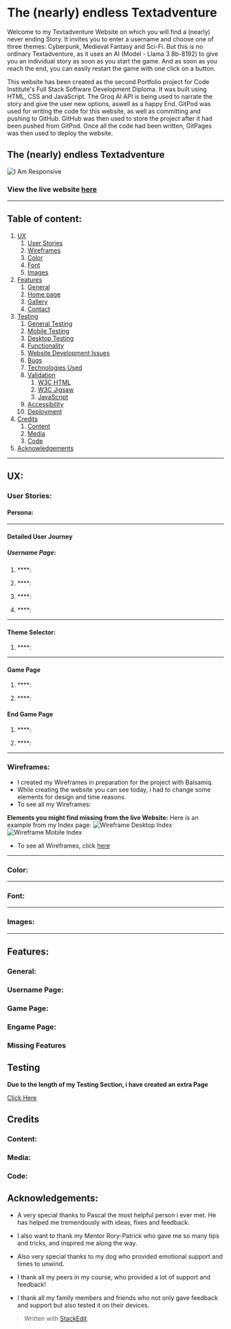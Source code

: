 # The (nearly) endless Textadventure

Welcome to my Textadventure Website on which you will find a (nearly) never ending Story. It invites you to enter a username and choose one of three themes: Cyberpunk, Medieval Fantasy and Sci-Fi. But this is no ordinary Textadventure, as it uses an AI (Model - Llama 3 8b-8192) to give you an individual story as soon as you start the game. And as soon as you reach the end, you can easily restart the game with one click on a button.

This website has been created as the second Portfolio project for Code Institute's Full Stack Software Development Diploma. It was built using HTML, CSS and JavaScript. The Groq AI API is being used to narrate the story and give the user new options, aswell as a happy End. GitPod was used for writing the code for this website, as well as committing and pushing to GitHub. GitHub was then used to store the project after it had been pushed from GitPod. Once all the code had been written, GitPages was then used to deploy the website.



## The (nearly) endless Textadventure

![I Am Responsive]()
### View the live website [here](https://valejmdev.github.io/ThenearlyendlessTextadventurepp2/)
***
## Table of content: 
 1. [UX](#UX)
    1. [User Stories](#User-Stories)
    1. [Wireframes](#Wireframes)
    1. [Color](#Color)
    1. [Font](#Font)
    1. [Images](#Images)
 1. [Features](#Features)
    1. [General](#General)
    1. [Home page](#Home-page)
    1. [Gallery](#Gallery)
    1. [Contact](#Contact)
 1. [Testing](#Testing)
	1. [General Testing](assets/docs/readmepages/TESTING.md)
	2. [Mobile Testing](assets/docs/readmepages/TESTING.md)
	3. [Desktop Testing](assets/docs/readmepages/TESTING.md)
	4. [Functionality](assets/docs/readmepages/TESTING.md)
 	5. [Website Development Issues](assets/docs/readmepages/TESTING.md)
 	6. [Bugs](assets/docs/readmepages/TESTING.md)
 	7. [Technologies Used](assets/docs/readmepages/TESTING.md)
 	8. [Validation](assets/docs/readmepages/TESTING.md)
	    1. [W3C HTML](assets/docs/readmepages/TESTING.md)
	    2. [W3C Jigsaw](assets/docs/readmepages/TESTING.md)
        3. [JavaScript](assets/docs/readmepages/TESTING.md)
 	9. [Accessibility](assets/docs/readmepages/TESTING.md)
 	10. [Deployment](assets/docs/readmepages/TESTING.md)
 1. [Credits](#Credits)
      1. [Content](#Content)
      2. [Media](#Media)
      3. [Code](#Code)
 5. [Acknowledgements](#Acknowledgements)
***
## UX: 

### User Stories: 
#### Persona:

***
#### Detailed User Journey
##### Username Page:

1.  ****:
   
2.  ****:
   
3.  ****:

4.  ****:

      
***
####  Theme Selector:

1.  ****:


***
#### Game Page

1.  ****:
  
2.  ****:
#### End Game Page

1.  ****:
  
2.  ****:


***

### Wireframes: 
- I created my Wireframes in preparation for the project with Balsamiq.
- While creating the website you can see today, i had to change some elements for design and time reasons.
- To see all my Wireframes:

**Elements you might find missing from the live Website:**
Here is an example from my Index page:
![Wireframe Desktop Index]()
![Wireframe Mobile Index]()

- To see all Wireframes, click [here](assets/docs/readmepages/WIREFRAMES.md)
***
### Color: 

***
### Font: 

***
### Images: 

***
## Features: 
### General: 


### Username Page:


### Game Page:


### Engame Page: 



### Missing Features


## Testing
**Due to the length of my Testing Section, i have created an extra Page**

[Click Here](assets/docs/readmepages/TESTING.md)


## Credits 
### Content: 


### Media: 


### Code: 


## Acknowledgements: 
- A very special thanks to Pascal the most helpful person i ever met.  He has helped me tremendously with ideas, fixes and feedback.

- I also want to thank my Mentor Rory-Patrick who gave me so many tips and tricks, and inspired me along the way.

- Also very special thanks to my dog who provided emotional support and times to unwind.

- I thank all my peers in my course, who provided a lot of support and feedback!

- I thank all my family members and friends who not only gave feedback and support but also tested it on their devices.
> Written with [StackEdit](https://stackedit.io/).